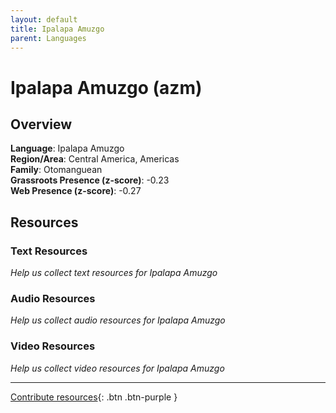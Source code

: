 ```yaml
---
layout: default
title: Ipalapa Amuzgo
parent: Languages
---
```


# Ipalapa Amuzgo (azm)

## Overview

**Language**: Ipalapa Amuzgo  
**Region/Area**: Central America, Americas  
**Family**: Otomanguean  
**Grassroots Presence (z-score)**: -0.23  
**Web Presence (z-score)**: -0.27  

## Resources

### Text Resources
*Help us collect text resources for Ipalapa Amuzgo*

### Audio Resources
*Help us collect audio resources for Ipalapa Amuzgo*

### Video Resources
*Help us collect video resources for Ipalapa Amuzgo*

---

[Contribute resources](https://forms.office.com/e/1SfLJx3u1r){: .btn .btn-purple }
